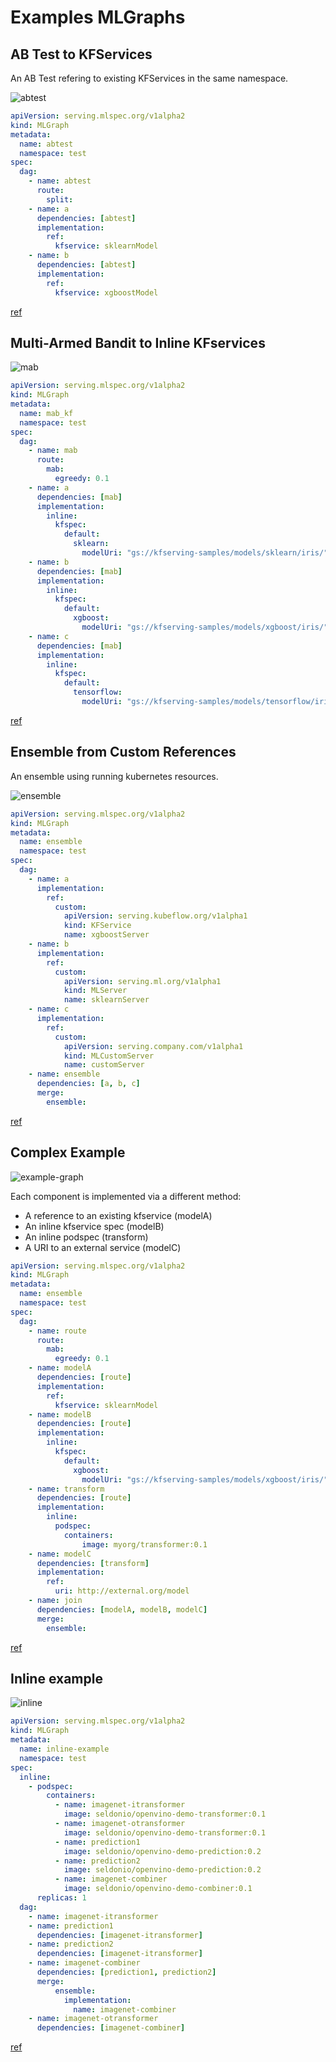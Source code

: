 # Examples MLGraphs

## AB Test to KFServices

An AB Test refering to existing KFServices in the same namespace.

![abtest](./abtest.png)

```YAML
apiVersion: serving.mlspec.org/v1alpha2
kind: MLGraph
metadata:
  name: abtest
  namespace: test
spec:
  dag:
    - name: abtest
      route:
        split:
    - name: a
      dependencies: [abtest]
      implementation:
        ref:
          kfservice: sklearnModel
    - name: b
      dependencies: [abtest]
      implementation:
        ref:
          kfservice: xgboostModel
```

[ref](./samples/ab_test_kfservice_refs.yaml)


## Multi-Armed Bandit to Inline KFservices

![mab](./mab.png)

```YAML
apiVersion: serving.mlspec.org/v1alpha2
kind: MLGraph
metadata:
  name: mab_kf
  namespace: test
spec:
  dag:
    - name: mab
      route:
        mab:
          egreedy: 0.1
    - name: a
      dependencies: [mab]
      implementation:
        inline:
          kfspec:
            default:
              sklearn:
                modelUri: "gs://kfserving-samples/models/sklearn/iris/"
    - name: b
      dependencies: [mab]
      implementation:
        inline:
          kfspec:
            default:
              xgboost:
                modelUri: "gs://kfserving-samples/models/xgboost/iris/"
    - name: c
      dependencies: [mab]
      implementation:
        inline:
          kfspec:
            default:
              tensorflow:
                modelUri: "gs://kfserving-samples/models/tensorflow/iris/"

```

[ref](./samples/mab_inline_kfservices.yaml)

## Ensemble from Custom References

An ensemble using running kubernetes resources.

![ensemble](./ensemble.png)

```YAML
apiVersion: serving.mlspec.org/v1alpha2
kind: MLGraph
metadata:
  name: ensemble
  namespace: test
spec:
  dag:
    - name: a
      implementation:
        ref:
          custom:
            apiVersion: serving.kubeflow.org/v1alpha1
            kind: KFService
            name: xgboostServer
    - name: b
      implementation:
        ref:
          custom:
            apiVersion: serving.ml.org/v1alpha1
            kind: MLServer
            name: sklearnServer
    - name: c
      implementation:
        ref:
          custom:
            apiVersion: serving.company.com/v1alpha1
            kind: MLCustomServer
            name: customServer
    - name: ensemble
      dependencies: [a, b, c]
      merge:
        ensemble:

```

[ref](./samples/ensemble_custom_refs.yaml)

## Complex Example

![example-graph](example-graph.png)

Each component is implemented via a different method:

  * A reference to an existing kfservice (modelA)
  * An inline kfservice spec  (modelB)
  * An inline podspec (transform)
  * A URI to an external service (modelC)

```YAML
apiVersion: serving.mlspec.org/v1alpha2
kind: MLGraph
metadata:
  name: ensemble
  namespace: test
spec:
  dag:
    - name: route
      route:
        mab:
          egreedy: 0.1    
    - name: modelA
      dependencies: [route]
      implementation:
        ref:
          kfservice: sklearnModel
    - name: modelB
      dependencies: [route]      
      implementation:
        inline:
          kfspec:
            default:
              xgboost:
                modelUri: "gs://kfserving-samples/models/xgboost/iris/"
    - name: transform
      dependencies: [route]
      implementation:
        inline:
          podspec:
            containers:
                image: myorg/transformer:0.1
    - name: modelC
      dependencies: [transform]
      implementation:
        ref:
          uri: http://external.org/model
    - name: join
      dependencies: [modelA, modelB, modelC]
      merge:
        ensemble:

```

[ref](./samples/route_and_ensemble.yaml)


## Inline example

![inline](inline.png)

```YAML
apiVersion: serving.mlspec.org/v1alpha2
kind: MLGraph
metadata:
  name: inline-example
  namespace: test
spec:
  inline:
    - podspec:
        containers:
          - name: imagenet-itransformer
            image: seldonio/openvino-demo-transformer:0.1
          - name: imagenet-otransformer
            image: seldonio/openvino-demo-transformer:0.1
          - name: prediction1
            image: seldonio/openvino-demo-prediction:0.2
          - name: prediction2
            image: seldonio/openvino-demo-prediction:0.2
          - name: imagenet-combiner
            image: seldonio/openvino-demo-combiner:0.1
      replicas: 1              
  dag:
    - name: imagenet-itransformer
    - name: prediction1
      dependencies: [imagenet-itransformer]
    - name: prediction2
      dependencies: [imagenet-itransformer]
    - name: imagenet-combiner
      dependencies: [prediction1, prediction2]
      merge:
          ensemble:
            implementation:
              name: imagenet-combiner
    - name: imagenet-otransformer
      dependencies: [imagenet-combiner]        

```

[ref](./samples/inline.yaml)